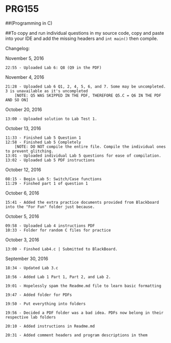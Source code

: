 # PRG155 
##(Programming in C)

##To copy and run individual questions in my source code, copy and paste into your IDE and add the missing headers and ```int main()``` then compile.





Changelog:

November 5, 2016

	22:55 - Uploaded Lab 6: Q8 (Q9 in the PDF)

November 4, 2016

	21:28 - Uploaded Lab 6 Q1, 2, 4, 5, 6, and 7. Some may be uncompleted. 3 is unavailable as it's uncompleted
		[NOTE: Q5 WAS SKIPPED IN THE PDF, THEREFORE Q5.C = Q6 IN THE PDF AND SO ON]

October 20, 2016

	13:00 - Uploaded solution to Lab Test 1.

October 13, 2016
	
	11:33 - Finished Lab 5 Question 1
	12:58 - Finished Lab 5 Completely
		[NOTE: DO NOT compile the entire file. Compile the individual ones to prevent glitching.
	13:01 - Uploaded individual Lab 5 questions for ease of compilation. 
	13:02 - Uploaded Lab 5 PDF instructions


October 12, 2016

	08:15 - Begin Lab 5: Switch/Case functions
	11:29 - Finshed part 1 of question 1


October 6, 2016
	
	15:41 - Added the extra practice documents provided from Blackboard into the "For Fun" folder just because.


October 5, 2016
	
	09:58 - Uploaded Lab 4 instructions PDF
	10:33 - Folder for random C files for practice



October 3, 2016

	13:00 - Finshed Lab4.c | Submitted to BlackBoard.


September 30, 2016

	18:34 - Updated Lab 3.c

	18:56 - Added Lab 1 Part 1, Part 2, and Lab 2.
	
	19:01 - Hopelessly spam the Readme.md file to learn basic formatting
	
	19:47 - Added folder for PDFs
	
	19:50 - Put everything into folders
	
	19:56 - Decided a PDF folder was a bad idea. PDFs now belong in their respective lab folders
	
	20:10 - Added instructions in Readme.md
	
	20:31 - Added comment headers and program descriptions in them

